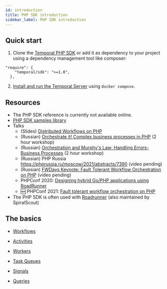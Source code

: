 ```yaml
---
id: introduction
title: PHP SDK introduction
sidebar_label: PHP SDK introduction
---
```


## Quick start

1. Clone the [Temporal PHP SDK](https://github.com/temporalio/sdk-php) or add it as dependency to your project using a dependency management tool like composer:

```composer
"require": {
    "temporal/sdk": ">=1.0",
  },
```

2. [Install and run the Temporal Server](/docs/server/quick-install) using `docker compose`.

## Resources

- The PHP SDK reference is currently not available online.
- [PHP SDK samples library](/docs/samples-library/#php)
- Talks
  - (Slides) [Distributed Workflows on PHP](https://docs.google.com/presentation/d/1NBZlnJFCc-PgYxQk0_YYxUTmfKgzUf6Z-XHXfPETLac/edit?usp=sharing)
  - (Russian) [Orchestrate it! Complex business processes in PHP](https://www.youtube.com/watch?v=upL8o-OXYEc) (2 hour workshop)
  - (Russian) [Orchestration and Murphy's Law: Handling Errors-Business Processes](https://www.youtube.com/watch?v=0NCMEaFMj_M) (2 hour workshop)
  - (Russian) PHP Russia https://phprussia.ru/moscow/2021/abstracts/7390 (video pending)
  - (Russian) [FWDays Keynote: Fault Tolerant Workflow Orchestration on PHP](https://fwdays.com/en/event/php-fwdays-2021/review/fault-tolerant-workflow-orchestration-on-php) (video pending)
  - PHPConf 2020: [Designing hybrid Go/PHP applications using RoadRunner](https://www.youtube.com/watch?v=mj6d-IGzSYE)
  - 🆕 PHPConf 2021: [Fault tolerant workflow orchestration on PHP](https://www.youtube.com/watch?v=pdxHkIqX62A)
- The PHP SDK is often used with [Roadrunner](https://roadrunner.dev/) (also maintained by SpiralScout)

## The basics

- [Workflows](/docs/php/workflows)

- [Activities](/docs/php/activities)

- [Workers](/docs/php/workers)

- [Task Queues](/docs/php/task-queues)

- [Signals](/docs/php/signals)

- [Queries](/docs/php/queries)
